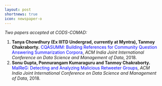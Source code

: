 ```yaml
---
layout: post
shortnews: true
icon: newspaper-o
---
```

<i>Two papers accepted at CODS-COMAD:</i> 
1. <b>Tanya Chowdhury (Ex IIITD Undergrad, currently at Myntra), Tanmoy Chakraborty.</b> <font color="blue">CQASUMM: Building References for Community Question Answering Summarization Corpora</font>, <i>ACM India Joint International Conference on Data Science and Management of Data</i>, 2018.
2. <b>Sonu Gupta, Ponnurangam Kumaraguru and Tanmoy Chakraborty.</b> <font color="blue">MalReG: Detecting and Analyzing Malicious Retweeter Groups</font>, <i> ACM India Joint International Conference on Data Science and Management of Data</i>, 2018.